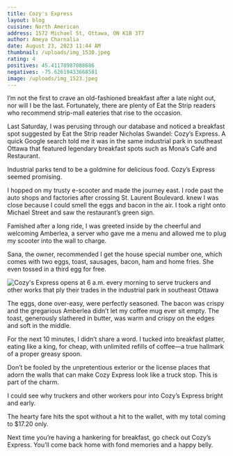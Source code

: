 ```yaml
---
title: Cozy's Express
layout: blog
cuisine: North American
address: 1572 Michael St, Ottawa, ON K1B 3T7
author: Ameya Charnalia
date: August 23, 2023 11:44 AM
thumbnail: /uploads/img_1530.jpeg
rating: 4
positives: 45.41178987088686
negatives: -75.62619433668581
image: /uploads/img_1523.jpeg
---
```

I’m not the first to crave an old-fashioned breakfast after a late night out, nor will I be the last. Fortunately, there are plenty of Eat the Strip readers who recommend strip-mall eateries that rise to the occasion. 

Last Saturday, I was perusing through our database and noticed a breakfast spot suggested by Eat the Strip reader Nicholas Swandel: Cozy’s Express. A quick Google search told me it was in the same industrial park in southeast Ottawa that featured legendary breakfast spots such as Mona’s Café and Restaurant.

Industrial parks tend to be a goldmine for delicious food. Cozy’s Express seemed promising.

I hopped on my trusty e-scooter and made the journey east. I rode past the auto shops and factories after crossing St. Laurent Boulevard. knew I was close because I could smell the eggs and bacon in the air. I took a right onto Michael Street and saw the restaurant’s green sign. 

Famished after a long ride, I was greeted inside by the cheerful and welcoming Amberlea, a server who gave me a menu and allowed me to plug my scooter into the wall to charge. 

Sana, the owner, recommended I get the house special number one, which comes with two eggs, toast, sausages, bacon, ham and home fries. She even tossed in a third egg for free.

![Cozy's Express opens at 6 a.m. every morning to serve truckers and other works that ply their trades in the industrial park in southeast Ottawa](/uploads/img_1530.jpeg "Cozy's Express special number one")

The eggs, done over-easy, were perfectly seasoned. The bacon was crispy and the gregarious Amberlea didn’t let my coffee mug ever sit empty. The toast, generously slathered in butter, was warm and crispy on the edges and soft in the middle.

For the next 10 minutes, I didn’t share a word. I tucked into breakfast platter, eating like a king, for cheap, with unlimited refills of coffee—a true hallmark of a proper greasy spoon. 

Don’t be fooled by the unpretentious exterior or the license places that adorn the walls that can make Cozy Express look like a truck stop. This is part of the charm. 

I could see why truckers and other workers pour into Cozy’s Express bright and early. 

The hearty fare hits the spot without a hit to the wallet, with my total coming to $17.20 only.

Next time you’re having a hankering for breakfast, go check out Cozy’s Express. You’ll come back home with fond memories and a happy belly.
